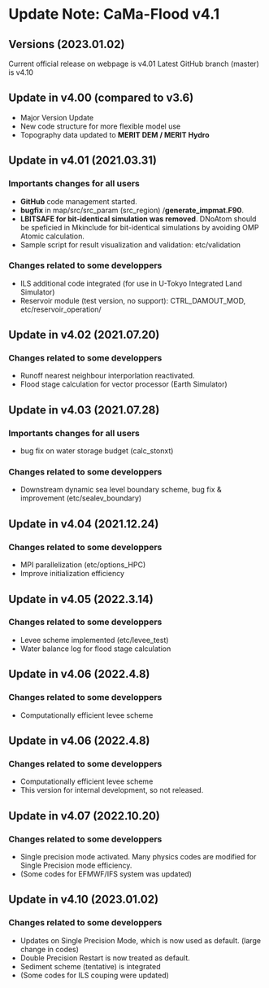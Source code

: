 # Update Note: CaMa-Flood v4.1

## Versions (2023.01.02)
Current official release on webpage is v4.01
Latest GitHub branch (master)  is v4.10

## Update in v4.00 (compared to v3.6)
- Major Version Update
- New code structure for more flexible model use
- Topography data updated to **MERIT DEM / MERIT Hydro**

## Update in v4.01 (2021.03.31)
### Importants changes for all users
- **GitHub** code management started.
- **bugfix** in map/src/src_param (src_region) /**generate_impmat.F90**.
- **LBITSAFE for bit-identical simulation was removed**. DNoAtom should be speficied in Mkinclude for bit-identical simulations by avoiding OMP Atomic calculation.
- Sample script for result visualization and validation: etc/validation
### Changes related to some developpers 
- ILS additional code integrated (for use in U-Tokyo Integrated Land Simulator)
- Reservoir module (test version, no support): CTRL_DAMOUT_MOD, etc/reservoir_operation/  

## Update in v4.02 (2021.07.20)
### Changes related to some developpers 
- Runoff nearest neighbour interporlation reactivated.
- Flood stage calculation for vector processor (Earth Simulator) 

## Update in v4.03 (2021.07.28)
### Importants changes for all users
- bug fix on water storage budget (calc_stonxt)
### Changes related to some developpers 
- Downstream dynamic sea level boundary scheme, bug fix & improvement (etc/sealev_boundary)

## Update in v4.04 (2021.12.24)
### Changes related to some developpers 
- MPI parallelization (etc/options_HPC)
- Improve initialization efficiency

## Update in v4.05 (2022.3.14)
### Changes related to some developpers 
- Levee scheme implemented (etc/levee_test)
- Water balance log for flood stage calculation

## Update in v4.06 (2022.4.8)
### Changes related to some developpers 
- Computationally efficient levee scheme

## Update in v4.06 (2022.4.8)
### Changes related to some developpers 
- Computationally efficient levee scheme
- This version for internal development, so not released.

## Update in v4.07 (2022.10.20)
### Changes related to some developpers 
- Single precision mode activated. Many physics codes are modified for Single Precision mode efficiency.
- (Some codes for EFMWF/IFS system was updated)

## Update in v4.10 (2023.01.02)
### Changes related to some developpers 
- Updates on Single Precision Mode, which is now used as default. (large change in codes)
- Double Precision Restart is now treated as default.
- Sediment scheme (tentative) is integrated
- (Some codes for ILS couping were updated)
